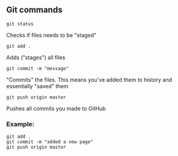 ## Git commands

```shell
git status
```
Checks if files needs to be "staged"


```shell
git add .
```
Adds ("stages") all files


```shell
git commit -m "message"
```
"Commits" the files. This means you've added them to history and essentially "saved" them


```shell
git push origin master
```
Pushes all commits you made to GitHub

### Example:

```shell
git add .
git commit -m "added a new page"
git push origin master
```